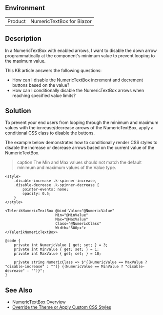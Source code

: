 
## Environment

<table>
<tbody>
<tr>
<td>Product</td>
<td>NumericTextBox for Blazor</td>
</tr>
</tbody>
</table>

## Description

In a NumericTextBox with enabled arrows, I want to disable the down arrow programmatically at the component's minimum value to prevent looping to the maximum value.

This KB article answers the following questions:

- How can I disable the NumericTextBox increment and decrement buttons based on the value?
- How can I conditionally disable the NumericTextBox arrows when reaching specified value limits?

## Solution

To prevent your end users from looping through the minimum and maximum values with the icnrease/decrease arrows of the NumericTextBox, apply a conditional CSS class to disable the buttons.

The example below demonstrates how to conditionally render CSS styles to disable the increase or decrease arrows based on the current value of the NumericTextBox.

>caption The Min and Max values should not match the default minimum and maximum values of the Value type.

````RAZOR
<style>
    .disable-increase .k-spinner-increase,
    .disable-decrease .k-spinner-decrease {
        pointer-events: none;
        opacity: 0.5;
    }
</style>

<TelerikNumericTextBox @bind-Value="@NumericValue"
                       Min="@MinValue"
                       Max="@MaxValue"
                       Class="@NumericClass"
                       Width="300px">
</TelerikNumericTextBox>

@code {
    private int NumericValue { get; set; } = 3;
    private int MinValue { get; set; } = 1;
    private int MaxValue { get; set; } = 10;

    private string NumericClass => $"{(NumericValue == MaxValue ? "disable-increase" : "")} {(NumericValue == MinValue ? "disable-decrease" : "")}";
}
````

## See Also

* [NumericTextBox Overview](https://docs.telerik.com/blazor-ui/components/numerictextbox/overview)
* [Override the Theme or Apply Custom CSS Styles](slug:themes-override)
